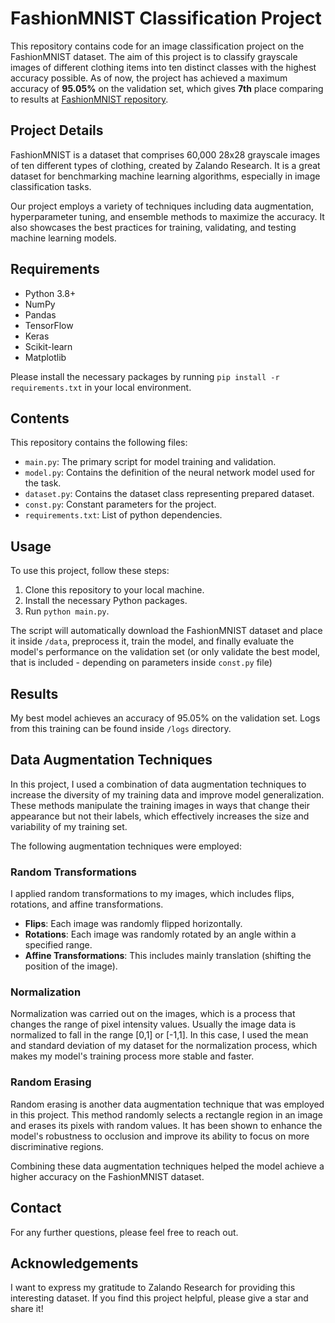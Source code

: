 # FashionMNIST Classification Project

This repository contains code for an image classification project on the FashionMNIST dataset. The aim of this project is to classify grayscale images of different clothing items into ten distinct classes with the highest accuracy possible. As of now, the project has achieved a maximum accuracy of **95.05%** on the validation set, which gives **7th** place comparing to results at [FashionMNIST repository](https://github.com/zalandoresearch/fashion-mnist).

## Project Details

FashionMNIST is a dataset that comprises 60,000 28x28 grayscale images of ten different types of clothing, created by Zalando Research. It is a great dataset for benchmarking machine learning algorithms, especially in image classification tasks.

Our project employs a variety of techniques including data augmentation, hyperparameter tuning, and ensemble methods to maximize the accuracy. It also showcases the best practices for training, validating, and testing machine learning models.

## Requirements

- Python 3.8+
- NumPy
- Pandas
- TensorFlow
- Keras
- Scikit-learn
- Matplotlib

Please install the necessary packages by running `pip install -r requirements.txt` in your local environment.

## Contents

This repository contains the following files:

- `main.py`: The primary script for model training and validation.
- `model.py`: Contains the definition of the neural network model used for the task.
- `dataset.py`: Contains the dataset class representing prepared dataset.
- `const.py`: Constant parameters for the project.
- `requirements.txt`: List of python dependencies.

## Usage

To use this project, follow these steps:

1. Clone this repository to your local machine.
2. Install the necessary Python packages.
3. Run `python main.py`.

The script will automatically download the FashionMNIST dataset and place it inside `/data`, preprocess it, train the model, and finally evaluate the model's performance on the validation set (or only validate the best model, that is included - depending on parameters inside `const.py` file)

## Results

My best model achieves an accuracy of 95.05% on the validation set. Logs from this training can be found inside `/logs` directory.

## Data Augmentation Techniques

In this project, I used a combination of data augmentation techniques to increase the diversity of my training data and improve model generalization. These methods manipulate the training images in ways that change their appearance but not their labels, which effectively increases the size and variability of my training set.

The following augmentation techniques were employed:

### Random Transformations

I applied random transformations to my images, which includes flips, rotations, and affine transformations. 

- **Flips**: Each image was randomly flipped horizontally.
- **Rotations**: Each image was randomly rotated by an angle within a specified range.
- **Affine Transformations**: This includes mainly translation (shifting the position of the image).

### Normalization

Normalization was carried out on the images, which is a process that changes the range of pixel intensity values. Usually the image data is normalized to fall in the range [0,1] or [-1,1]. In this case, I used the mean and standard deviation of my dataset for the normalization process, which makes my model's training process more stable and faster.

### Random Erasing

Random erasing is another data augmentation technique that was employed in this project. This method randomly selects a rectangle region in an image and erases its pixels with random values. It has been shown to enhance the model's robustness to occlusion and improve its ability to focus on more discriminative regions.

Combining these data augmentation techniques helped the model achieve a higher accuracy on the FashionMNIST dataset.

## Contact

For any further questions, please feel free to reach out. 

## Acknowledgements

I want to express my gratitude to Zalando Research for providing this interesting dataset. If you find this project helpful, please give a star and share it!
